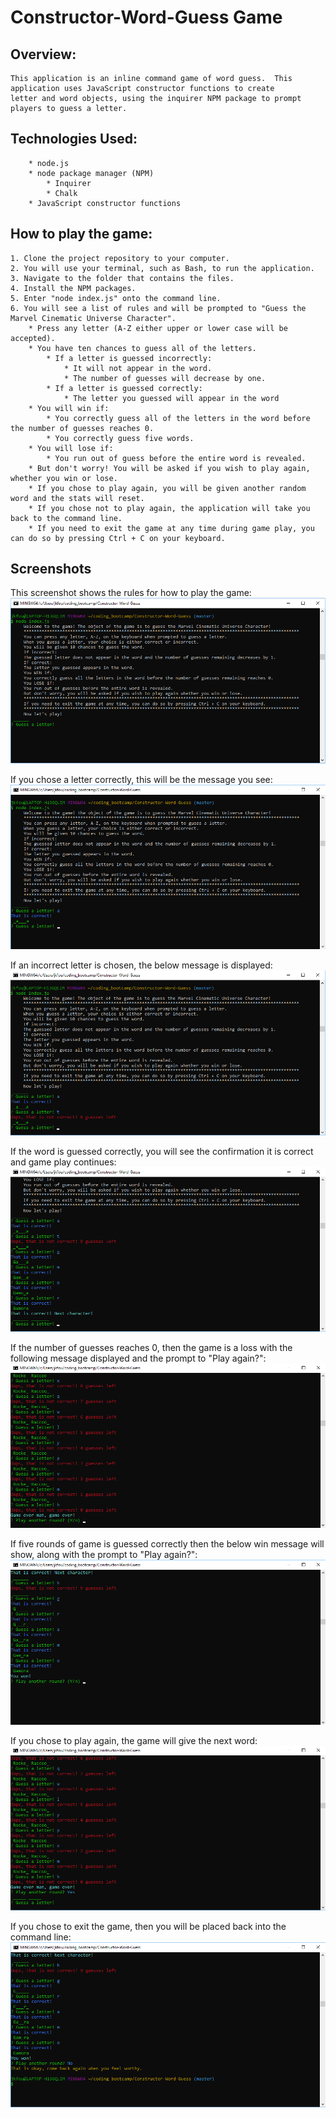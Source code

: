 # Constructor-Word-Guess Game
## Overview:
```
This application is an inline command game of word guess.  This application uses JavaScript constructor functions to create 
letter and word objects, using the inquirer NPM package to prompt players to guess a letter.  
```
## Technologies Used:
```
    * node.js
    * node package manager (NPM)
        * Inquirer
        * Chalk
    * JavaScript constructor functions
```
## How to play the game:
    1. Clone the project repository to your computer.
    2. You will use your terminal, such as Bash, to run the application.
    3. Navigate to the folder that contains the files.
    4. Install the NPM packages.
    5. Enter "node index.js" onto the command line.
    6. You will see a list of rules and will be prompted to "Guess the Marvel Cinematic Universe Character".
        * Press any letter (A-Z either upper or lower case will be accepted).
        * You have ten chances to guess all of the letters.
            * If a letter is guessed incorrectly:
                * It will not appear in the word.
                * The number of guesses will decrease by one.
            * If a letter is guessed correctly:
                * The letter you guessed will appear in the word
        * You will win if:
            * You correctly guess all of the letters in the word before the number of guesses reaches 0.
            * You correctly guess five words.
        * You will lose if:
            * You run out of guess before the entire word is revealed.
        * But don't worry! You will be asked if you wish to play again, whether you win or lose.
        * If you chose to play again, you will be given another random word and the stats will reset.
        * If you chose not to play again, the application will take you back to the command line.
        * If you need to exit the game at any time during game play, you can do so by pressing Ctrl + C on your keyboard.

## Screenshots

This screenshot shows the rules for how to play the game:
![image](/images/initialrules.png)

If you chose a letter correctly, this will be the message you see:
![image](/images/correctlyguessedletter.png)

If an incorrect letter is chosen, the below message is displayed:
![image](/images/incorrectlyguessedletter.png)

If the word is guessed correctly, you will see the confirmation it is correct and game play continues:
![image](/images/correctwordguessed.png)

If the number of guesses reaches 0, then the game is a loss with the following message displayed and the prompt to 
"Play again?":
![image](/images/outofguesses.png)

If five rounds of game is guessed correctly then the below win message will show, along with the prompt to 
"Play again?":
![image](/images/win.png)

If you chose to play again, the game will give the next word:
![image](/images/playagain.png)

If you chose to exit the game, then you will be placed back into the command line:
![image](/images/exitgame.png)